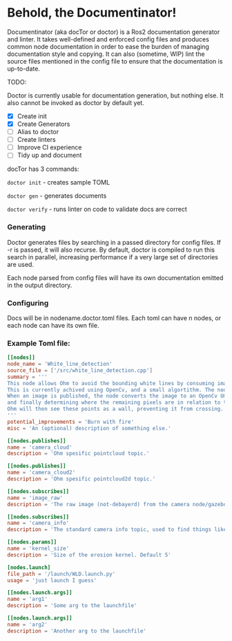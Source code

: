 # Behold, the Documentinator!

Documentinator (aka docTor or doctor) is a Ros2 documentation generator and linter. It takes well-defined and enforced
config files and produces common node documentation in order to ease the burden of managing documentation style and copying.
It can also (sometime, WIP) lint the source files mentioned in the config file to ensure that the documentation is up-to-date.

TODO:

Doctor is currently usable for documentation generation, but nothing else. It also cannot be invoked as doctor by default yet.

- [x] Create init
- [x] Create Generators
- [ ] Alias to doctor
- [ ] Create linters
- [ ] Improve CI experience
- [ ] Tidy up and document

docTor has 3 commands:

`doctor init` - creates sample TOML

`doctor gen` - generates documents

`doctor verify` - runs  linter on code to validate docs are correct

### Generating

Doctor generates files by searching in a passed directory for config files. If -r is passed, it will also recurse. By default, doctor is compiled
to run this search in parallel, increasing performance if a very large set of directories are used.

Each node parsed from config files will have its own documentation emitted in the output directory.

### Configuring

Docs will be in nodename.doctor.toml files. Each toml can have n nodes, or each node can have its own file.

### Example Toml file:
```toml
[[nodes]]
node_name = 'White_line_detection'
source_file = ['/src/white_line_detection.cpp']
summary = '''
This node allows Ohm to avoid the bounding white lines by consuming images published on the image_raw topic and publishing found white lines as point clouds.
This is currently achived using OpenCv, and a small algortithm. The node operates in a pull fashion, only computing when an image is published.
When an image is published, the node converts the image to an OpenCv Umat, then perspective shifting the image, then filtering out 'non-white' pixels,
and finally determining where the remaining pixels are in relation to the robot, and publishing that point as a pointcloud/PC2 to both 'camera_cloud' and 'camera_cloud2'.
Ohm will then see these points as a wall, preventing it from crossing.
'''
potential_improvements = 'Burn with fire'
misc = 'An (optional) description of something else.'

[[nodes.publishes]]
name = 'camera_cloud'
description = 'Ohm spesific pointcloud topic.'

[[nodes.publishes]]
name = 'camera_cloud2'
description = 'Ohm spesific pointcloud2d topic.'

[[nodes.subscribes]]
name = 'image_raw'
description = 'The raw image (not-debayerd) from the camera node/gazebo.'

[[nodes.subscribes]]
name = 'camera_info'
description = 'The standard camera info topic, used to find things like resolution.'

[[nodes.params]]
name = 'kernel_size'
description = 'Size of the erosion kernel. Default 5'

[nodes.launch]
file_path = '/launch/WLD.launch.py'
usage = 'just launch I guess'

[[nodes.launch.args]]
name = 'arg1'
description = 'Some arg to the launchfile'

[[nodes.launch.args]]
name = 'arg2'
description = 'Another arg to the launchfile'

```